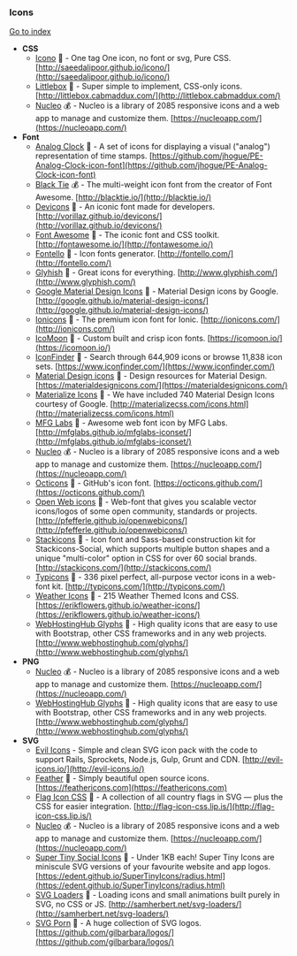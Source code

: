 ### Icons
[Go to index](https://github.com/cdleon/awesome-front-end#index)
- **CSS**
  * [Icono](https://github.com/saeedalipoor/icono) :gift_heart: - One tag One icon, no font or svg, Pure CSS. [http://saeedalipoor.github.io/icono/](http://saeedalipoor.github.io/icono/)
  * [Littlebox](https://github.com/cmaddux/littlebox) :gift_heart: - Super simple to implement, CSS-only icons. [http://littlebox.cabmaddux.com/](http://littlebox.cabmaddux.com/)
  * [Nucleo](https://nucleoapp.com) :moneybag: - Nucleo is a library of 2085 responsive icons and a web app to manage and customize them. [https://nucleoapp.com/](https://nucleoapp.com/)
- **Font**
  * [Analog Clock](https://github.com/jhogue/PE-Analog-Clock-icon-font) :gift_heart: - A set of icons for displaying a visual ("analog") representation of time stamps. [https://github.com/jhogue/PE-Analog-Clock-icon-font](https://github.com/jhogue/PE-Analog-Clock-icon-font)
  * [Black Tie](http://blacktie.io/) :moneybag: - The multi-weight icon font from the creator of Font Awesome. [http://blacktie.io/](http://blacktie.io/)
  * [Devicons](https://github.com/vorillaz/devicons) :gift_heart: - An iconic font made for developers. [http://vorillaz.github.io/devicons/](http://vorillaz.github.io/devicons/)
  * [Font Awesome](https://github.com/FortAwesome/Font-Awesome) :gift_heart: - The iconic font and CSS toolkit. [http://fontawesome.io/](http://fontawesome.io/)
  * [Fontello](https://github.com/fontello/fontello) :gift_heart: - Icon fonts generator. [http://fontello.com/](http://fontello.com/)
  * [Glyhish](http://www.glyphish.com/) :rainbow: - Great icons for everything. [http://www.glyphish.com/](http://www.glyphish.com/)
  * [Google Material Design Icons](https://github.com/google/material-design-icons) :gift_heart: - Material Design icons by Google. [http://google.github.io/material-design-icons/](http://google.github.io/material-design-icons/)
  * [Ionicons](https://github.com/driftyco/ionicons) :gift_heart: - The premium icon font for Ionic. [http://ionicons.com/](http://ionicons.com/)
  * [IcoMoon](https://icomoon.io/) :gift_heart: - Custom built and crisp icon fonts. [https://icomoon.io/](https://icomoon.io/)
  * [IconFinder](https://www.iconfinder.com/) :rainbow: - Search through 644,909 icons or browse 11,838 icon sets. [https://www.iconfinder.com/](https://www.iconfinder.com/)
  * [Material Design icons](https://github.com/Templarian/MaterialDesign) :gift_heart: - Design resources for Material Design. [https://materialdesignicons.com/](https://materialdesignicons.com/)
  * [Materialize Icons](http://materializecss.com/icons.html) :gift_heart: - We have included 740 Material Design Icons courtesy of Google. [http://materializecss.com/icons.html](http://materializecss.com/icons.html)
  * [MFG Labs](https://github.com/MfgLabs/mfglabs-iconset) :gift_heart: - Awesome web font icon by MFG Labs. [http://mfglabs.github.io/mfglabs-iconset/](http://mfglabs.github.io/mfglabs-iconset/)
  * [Nucleo](https://nucleoapp.com) :moneybag: - Nucleo is a library of 2085 responsive icons and a web app to manage and customize them. [https://nucleoapp.com/](https://nucleoapp.com/)
  * [Octicons](https://github.com/primer/octicons) :gift_heart: - GitHub's icon font. [https://octicons.github.com/](https://octicons.github.com/)
  * [Open Web icons](https://github.com/pfefferle/openwebicons) :gift_heart: - Web-font that gives you scalable vector icons/logos of some open community, standards or projects. [http://pfefferle.github.io/openwebicons/](http://pfefferle.github.io/openwebicons/)
  * [Stackicons](https://github.com/parkerbennett/stackicons) :gift_heart: - Icon font and Sass-based construction kit for Stackicons-Social, which supports multiple button shapes and a unique "multi-color" option in CSS for over 60 social brands. [http://stackicons.com/](http://stackicons.com/)
  * [Typicons](https://github.com/stephenhutchings/typicons.font) :gift_heart: - 336 pixel perfect, all-purpose vector icons in a web-font kit. [http://typicons.com/](http://typicons.com/)
  * [Weather Icons](https://github.com/erikflowers/weather-icons) :gift_heart: - 215 Weather Themed Icons and CSS. [https://erikflowers.github.io/weather-icons/](https://erikflowers.github.io/weather-icons/)
  * [WebHostingHub Glyphs](http://www.webhostinghub.com/glyphs/) :gift_heart: - High quality icons that are easy to use with Bootstrap, other CSS frameworks and in any web projects. [http://www.webhostinghub.com/glyphs/](http://www.webhostinghub.com/glyphs/)
- **PNG**
  * [Nucleo](https://nucleoapp.com) :moneybag: - Nucleo is a library of 2085 responsive icons and a web app to manage and customize them. [https://nucleoapp.com/](https://nucleoapp.com/)
  * [WebHostingHub Glyphs](http://www.webhostinghub.com/glyphs/) :gift_heart: - High quality icons that are easy to use with Bootstrap, other CSS frameworks and in any web projects. [http://www.webhostinghub.com/glyphs/](http://www.webhostinghub.com/glyphs/)
- **SVG**
  * [Evil Icons](https://github.com/outpunk/evil-icons) - Simple and clean SVG icon pack with the code to support Rails, Sprockets, Node.js, Gulp, Grunt and CDN. [http://evil-icons.io/](http://evil-icons.io/)
  * [Feather](https://github.com/colebemis/feather) :gift_heart: - Simply beautiful open source icons. [https://feathericons.com](https://feathericons.com)
  * [Flag Icon CSS](https://github.com/lipis/flag-icon-css) :gift_heart: -  A collection of all country flags in SVG — plus the CSS for easier integration. [http://flag-icon-css.lip.is/](http://flag-icon-css.lip.is/)
  * [Nucleo](https://nucleoapp.com) :moneybag: - Nucleo is a library of 2085 responsive icons and a web app to manage and customize them. [https://nucleoapp.com/](https://nucleoapp.com/)
  * [Super Tiny Social Icons](https://github.com/edent/SuperTinyIcons) :gift_heart: - Under 1KB each! Super Tiny Icons are miniscule SVG versions of your favourite website and app logos. [https://edent.github.io/SuperTinyIcons/radius.html](https://edent.github.io/SuperTinyIcons/radius.html)
  * [SVG Loaders](https://github.com/SamHerbert/SVG-Loaders) :gift_heart: - Loading icons and small animations built purely in SVG, no CSS or JS. [http://samherbert.net/svg-loaders/](http://samherbert.net/svg-loaders/)
  * [SVG Porn](https://github.com/gilbarbara/logos) :gift_heart: - A huge collection of SVG logos. [https://github.com/gilbarbara/logos/](https://github.com/gilbarbara/logos/)
